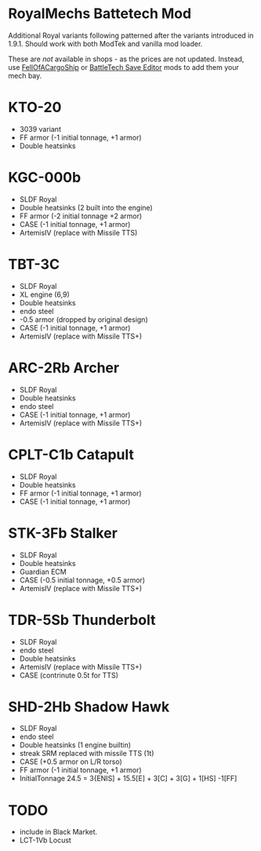 # RoyalMechs Battetech Mod
Additional Royal variants following patterned after the variants
introduced in 1.9.1. Should work with both ModTek and vanilla mod loader.

These are _not_ available in shops - as the prices are not updated.
Instead, use [FellOfACargoShip] or [BattleTech Save Editor] mods to add them 
your mech bay.

# KTO-20
* 3039 variant
* FF armor (-1 initial tonnage, +1 armor)
* Double heatsinks

# KGC-000b
* SLDF Royal
* Double heatsinks (2 built into the engine)
* FF armor (-2 initial tonnage +2 armor)
* CASE (-1 initial tonnage, +1 armor)
* ArtemisIV (replace with Missile TTS)

# TBT-3C
* SLDF Royal
* XL engine (6,9)
* Double heatsinks
* endo steel
* -0.5 armor (dropped by original design)
* CASE (-1 initial tonnage, +1 armor)
* ArtemisIV (replace with Missile TTS+)

# ARC-2Rb Archer
* SLDF Royal
* Double heatsinks
* endo steel
* CASE (-1 initial tonnage, +1 armor)
* ArtemisIV (replace with Missile TTS+)

# CPLT-C1b Catapult
* SLDF Royal
* Double heatsinks
* FF armor (-1 initial tonnage, +1 armor)
* CASE (-1 initial tonnage, +1 armor)

# STK-3Fb Stalker 
* SLDF Royal
* Double heatsinks
* Guardian ECM
* CASE (-0.5 initial tonnage, +0.5 armor)
* ArtemisIV (replace with Missile TTS+)

# TDR-5Sb Thunderbolt
* SLDF Royal
* endo steel
* Double heatsinks
* ArtemisIV (replace with Missile TTS+)
* CASE (contrinute 0.5t for TTS)

# SHD-2Hb Shadow Hawk
* SLDF Royal
* endo steel
* Double heatsinks (1 engine builtin)
* streak SRM replaced with missile TTS (1t)
* CASE (+0.5 armor on L/R torso)
* FF armor (-1 initial tonnage, +1 armor)
* InitialTonnage 24.5 = 3{ENIS] + 15.5[E] + 3[C] + 3[G] + 1[HS] -1[FF]

# TODO
* include in Black Market.
* LCT-1Vb Locust

[FellOfACargoShip]: https://www.nexusmods.com/battletech/mods/532
[BattleTech Save Editor]: https://www.nexusmods.com/battletech/mods/408
